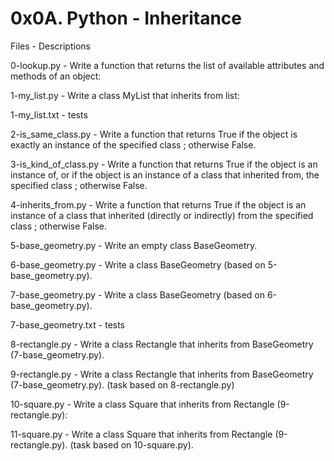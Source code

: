 # 0x0A. Python - Inheritance


Files - Descriptions


0-lookup.py - Write a function that returns the list of available attributes and methods of an object:


1-my_list.py - Write a class MyList that inherits from list:


1-my_list.txt - tests


2-is_same_class.py - Write a function that returns True if the object is exactly an instance of the specified class ; otherwise False.


3-is_kind_of_class.py - Write a function that returns True if the object is an instance of, or if the object is an instance of a class that inherited from, the specified class ; otherwise False.


4-inherits_from.py - Write a function that returns True if the object is an instance of a class that inherited (directly or indirectly) from the specified class ; otherwise False.


5-base_geometry.py - Write an empty class BaseGeometry.


6-base_geometry.py - Write a class BaseGeometry (based on 5-base_geometry.py).


7-base_geometry.py - Write a class BaseGeometry (based on 6-base_geometry.py).


7-base_geometry.txt - tests


8-rectangle.py - Write a class Rectangle that inherits from BaseGeometry (7-base_geometry.py).


9-rectangle.py - Write a class Rectangle that inherits from BaseGeometry (7-base_geometry.py). (task based on 8-rectangle.py)


10-square.py - Write a class Square that inherits from Rectangle (9-rectangle.py):


11-square.py - Write a class Square that inherits from Rectangle (9-rectangle.py). (task based on 10-square.py).
